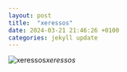 ```yaml
---
layout: post
title:  "xeressos"
date: 2024-03-21 21:46:26 +0100
categories: jekyll update
---
```





![xeressos]()*xeressos*&nbsp;



[jekyll-docs]: https://jekyllrb.com/docs/home
[jekyll-gh]:   https://github.com/jekyll/jekyll
[jekyll-talk]: https://talk.jekyllrb.com/

